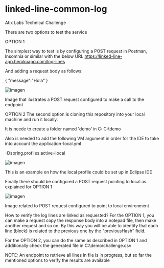 # linked-line-common-log
Atix Labs Technical Challenge

There are two options to test the service

OPTION 1

The simplest way to test is by configuring a POST request in Postman, Insomnia or similar with the below URL
https://linked-line-app.herokuapp.com/log-lines

And adding a request body as follows:

{
    "message":"Hola"
}


![imagen](https://user-images.githubusercontent.com/20845506/164093561-e8f8a477-04e1-4223-aaad-3b1c8c122e7d.png)


Image that ilustrates a POST request configured to make a call to the endpoint



OPTION 2
The second option is cloning this repository into your local machine and run it locally.

It is neede to create a folder named 'demo' in C:
C:\demo

Also is needed to add the following VM argument in order for the IDE to take into account the application-local.yml

-Dspring.profiles.active=local

![imagen](https://user-images.githubusercontent.com/20845506/164092459-5fc142da-3211-4b9b-8831-69fd5f47333d.png)

This is an example on how the local profile could be set up in Eclipse IDE

Finally there should be configured a POST request pointing to local as explained for OPTION 1

![imagen](https://user-images.githubusercontent.com/20845506/164092873-238409f2-169b-4e16-9d02-62fec51055d9.png)

Image related to POST request configured to point to local environment

How to verify the log lines are linked as requested?
For the OPTION 1, you can make a request copy the response body into a notepad file, then make another request and so on. By this way you will be able to identify that each line (block) is related to the previous one by the "previousHash" field.

For the OPTION 2, you can do the same as described in OPTION 1 and additionally check the generated file in C:\demo\challenge.csv

NOTE: An endpoint to retrieve all lines in file is in progress, but so far the mentioned options to verify the results are available
